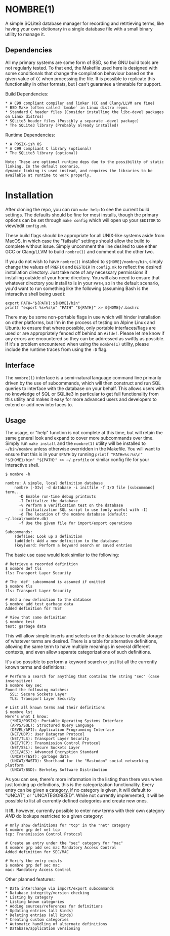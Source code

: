 # NOMBRE(1)

A simple SQLite3 database manager for recording and retrtieving terms, like having your own dictionary in 
a single database file with a small binary utility to manage it.

## Dependencies
All my primary systems are some form of BSD, so the GNU build tools are not regularly tested. To that end,
the Makefile used here is designed with some conditionals that change the compilation behaviour based on the given
value of `CC` when processing the file. It is possible to replicate this functionality in other formats, but I can't
guarantee a timetable for support. 

Build Dependencies:

	* A C99 compliant compiler and linker (CC and Clang/LLVM are fine)
	* BSD Make (often called `bmake` in Linux distro repos
	* Standard C header files (Consider installing the libc-devel packages on Linux distros)
	* SQLite3 header files (Possibly a separate -devel package)
	* The SQLite3 library (Probably already installed)

Runtime Dependencies:

	* A POSIX-ish OS
	* A C99 compliant C library (optional)
	* The SQLite3 library (optional)
	
	Note: These are optional runtime deps due to the possibility of static linking. In the default scenario, 
	dynamic linking is used instead, and requires the libraries to be available at runtime to work properly. 


# Installation
After cloning the repo, you can run `make help` to see the current build settings. The defaults should be fine for most 
installs, though the primary options can be set through `make config` which will open up your `$EDITOR` to view/edit
`config.mk`.

These build flags should be appropriate for all UNIX-like systems aside from MacOS, in which case the "failsafe" settings should allow 
the build to complete without issue. Simply uncomment the line desired to use either GCC or Clang/LLVM to build `nombre(1)` and comment out
the other two.

If you do not wish to have `nombre(1)` installed to `${HOME}/nombre/bin`, simply change the values of `PREFIX` and `DESTDIR` in `config.mk` 
to reflect the desired installation directory. Just take note of any necessary permissions if installing outside of your home directory. 
You will also need to ensure that whatever directory you install to is in your `PATH`, so in the default scenario, you'd want to run something 
like the following (assuming Bash is the interactive shell being used):

```
export PATH="${PATH}:${HOME}/bin"
printf "export %s=%s\n" "PATH" "${PATH}" >> ${HOME}/.bashrc
```

There may be some non-portable flags in use which will hinder installation on other platforms, but I'm in the process of testing on
Alpine Linux and Ubuntu to ensure that where possible, only portable interfaces/flags are used or are appropriately fenced off behind 
an `#ifdef`. Please let me know if any errors are encountered so they can be addressed as swiftly as possible. If it's a problem encountered
when using the `nombre(1)` utility, please include the runtime traces from using the `-D` flag. 

## Interface
The `nombre(1)` interface is a semi-natural language command line primarily driven by the use of subcommands,
which will then construct and run SQL queries to interface with the database on your behalf. This allows 
users with no knowledge of SQL or SQLite3 in particular to get full functionality from this utility and
makes it easy for more advanced users and developers to extend or add new interfaces to. 

## Usage
The usage, or "help" function is not complete at this time, but will retain the same general look and expand to
cover more subcommands over time. Simply run `make install` and the `nombre(1)` utility will be installed to 
`~/bin/nombre` unless otherwise overridden in the Makefile. You will want to ensure that this is in your `$PATH`
by running `printf "PATH=%s:%s\n" "${HOME}/bin" "${PATH}" >> ~/.profile` or similar config file for your interactive shell.

```
$ nombre -h

nombre: A simple, local definition database
	nombre [-DIv] -d database -i initfile -f I/O file [subcommand] term...
	  -D Enable run-time debug printouts
	  -I Initialize the database
	  -v Perform a verification test on the database
	  -i Initialization SQL script to use (only useful with -I)
	  -d The location of the nombre database (default: ~/.local/nombre.db)
	  -f Use the given file for import/export operations

Subcommands:
	(def)ine: Look up a definition
	(add)def: Add a new definition to the database
	(key)word: Perform a keyword search on saved entries
```

The basic use case would look similar to the following:

```
# Retrieve a recorded definition
$ nombre def tls
tls: Transport Layer Security

# The 'def' subcommand is assumed if omitted
$ nombre tls
tls: Transport Layer Security

# Add a new definition to the database
$ nombre add test garbage data
Added definition for TEST

# View that same definition
$ nombre test
test: garbage data
```

This will allow simple inserts and selects on the database to enable storage of whatever terms are desired.
There is a table for alternative definitions, allowing the same term to have multiple meanings in several different contexts,
and even allow separate categorizations of such definitions. 

It's also possible to perform a keyword search or just list all the currently known terms and definitions:

```
# Perform a search for anything that contains the string "sec" (case insensitive)
$ nombre key sec
Found the following matches:
  SSL: Secure Sockets Layer
  TLS: Transport Layer Security

# List all known terms and their definitions
$ nombre lst
Here's what I know:
  (*NIX/POSIX): Portable Operating Systems Interface
  (APPS/SQL): Structured Query Language
  (DEVEL/API): Application Programming Interface
  (NET/UDP): User Datagram Protocol
  (NET/TLS): Transport Layer Security
  (NET/TCP): Transmission Control Protocol
  (NET/SSL): Secure Sockets Layer
  (SEC/AES): Advanced Encryption Standard
  (UNCAT/TEST): garbage data
  (UNCAT/MASTO): Shorthand for the "Mastodon" social networking platform
  (UNCAT/BSD): Berkeley Software Distribution
```

As you can see, there's more information in the listing than there was when just looking up definitions, this is the
categorization functionality. Every entry can be given a category, if no category is given, it will default to "UNCAT",
or "UNCATEGORIZED". While not currently implemented, it will be possible to list all currently defined categories and 
create new ones. 

It **IS**, however, currently possible to enter new terms with their own category *AND* do lookups restricted to a given category:

```
# Only show definitions for "tcp" in the "net" category
$ nombre grp def net tcp
tcp: Transmission Control Protocol

# Create an entry under the "sec" category for "mac"
$ nombre grp add sec mac Mandatory Access Control
Added definition for SEC/MAC

# Verify the entry exists
$ nombre grp def sec mac
mac: Mandatory Access Control
```

Other planned features:

	* Data interchange via import/export subcommands
	* Database integrity/version checking
	* Listing by category
	* Listing known categories
	* Adding sources/references for definitions
	* Updating entries (all kinds)
	* Deleting entries (all kinds)
	* Creating custom categories
	* Automatic handling of alternate definitions
	* Database/application versioning
